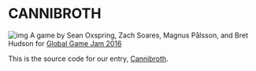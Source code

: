 # CANNIBROTH
![img](http://brethudson.com/gamesf/images/cannibroth.png)
A game by Sean Oxspring, Zach Soares, Magnus Pålsson, and Bret Hudson for [Global Game Jam 2016](http://globalgamejam.org/2016/jam-sites)

This is the source code for our entry, [Cannibroth](http://globalgamejam.org/2016/games/cannibroth).
